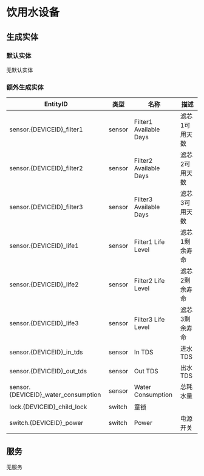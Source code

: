 # 饮用水设备

## 生成实体
### 默认实体
无默认实体

### 额外生成实体

EntityID | 类型 | 名称 | 描述
--- | --- | --- | --- 
sensor.{DEVICEID}_filter1 | sensor | Filter1 Available Days | 滤芯1可用天数
sensor.{DEVICEID}_filter2 | sensor | Filter2 Available Days | 滤芯2可用天数
sensor.{DEVICEID}_filter3 | sensor | Filter3 Available Days | 滤芯3可用天数
sensor.{DEVICEID}_life1 | sensor | Filter1 Life Level | 滤芯1剩余寿命
sensor.{DEVICEID}_life2 | sensor | Filter2 Life Level | 滤芯2剩余寿命
sensor.{DEVICEID}_life3 | sensor | Filter3 Life Level | 滤芯3剩余寿命
sensor.{DEVICEID}_in_tds | sensor | In TDS | 进水TDS
sensor.{DEVICEID}_out_tds | sensor | Out TDS | 出水TDS
sensor.{DEVICEID}_water_consumption | sensor | Water Consumption | 总耗水量
lock.{DEVICEID}_child_lock | switch | 童锁
switch.{DEVICEID}_power | switch | Power | 电源开关

## 服务
无服务